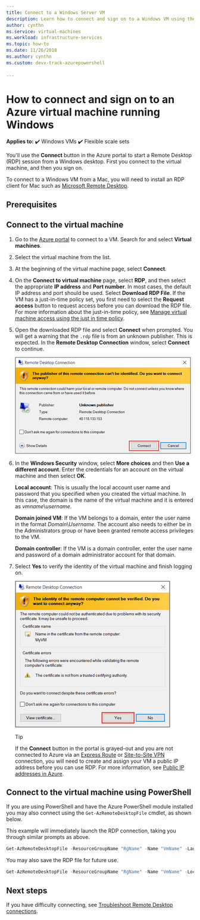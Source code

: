 ```yaml
---
title: Connect to a Windows Server VM 
description: Learn how to connect and sign on to a Windows VM using the Azure portal and the Resource Manager deployment model.
author: cynthn
ms.service: virtual-machines
ms.workload: infrastructure-services
ms.topic: how-to
ms.date: 11/26/2018
ms.author: cynthn 
ms.custom: devx-track-azurepowershell

---
```

# How to connect and sign on to an Azure virtual machine running Windows

**Applies to:** :heavy_check_mark: Windows VMs :heavy_check_mark: Flexible scale sets 


You'll use the **Connect** button in the Azure portal to start a Remote Desktop (RDP) session from a Windows desktop. First you connect to the virtual machine, and then you sign on.

To connect to a Windows VM from a Mac, you will need to install an RDP client for Mac such as [Microsoft Remote Desktop](https://aka.ms/rdmac).

## Prerequisites



## Connect to the virtual machine
1. Go to the [Azure portal](https://portal.azure.com/) to connect to a VM. Search for and select **Virtual machines**.
2. Select the virtual machine from the list.
3. At the beginning of the virtual machine page, select **Connect**.
4. On the **Connect to virtual machine** page, select **RDP**, and then select the appropriate **IP address** and **Port number**. In most cases, the default IP address and port should be used. Select **Download RDP File**. If the VM has a just-in-time policy set, you first need to select the **Request access** button to request access before you can download the RDP file. For more information about the just-in-time policy, see [Manage virtual machine access using the just in time policy](../../security-center/security-center-just-in-time.md).
5. Open the downloaded RDP file and select **Connect** when prompted. You will get a warning that the `.rdp` file is from an unknown publisher. This is expected. In the **Remote Desktop Connection** window, select **Connect** to continue.
   
    ![Screenshot of a warning about an unknown publisher.](./media/connect-logon/rdp-warn.png)
3. In the **Windows Security** window, select **More choices** and then **Use a different account**. Enter the credentials for an account on the virtual machine and then select **OK**.
   
     **Local account**: This is usually the local account user name and password that you specified when you created the virtual machine. In this case, the domain is the name of the virtual machine and it is entered as *vmname*&#92;*username*.  
   
    **Domain joined VM**: If the VM belongs to a domain, enter the user name in the format *Domain*&#92;*Username*. The account also needs to either be in the Administrators group or have been granted remote access privileges to the VM.
   
    **Domain controller**: If the VM is a domain controller, enter the user name and password of a domain administrator account for that domain.
4. Select **Yes** to verify the identity of the virtual machine and finish logging on.
   
   ![Screenshot showing a message abut verifying the identity of the VM.](./media/connect-logon/cert-warning.png)


   > [!TIP]
   > If the **Connect** button in the portal is grayed-out and you are not connected to Azure via an [Express Route](../../expressroute/expressroute-introduction.md) or [Site-to-Site VPN](../../vpn-gateway/tutorial-site-to-site-portal.md) connection, you will need to create and assign your VM a public IP address before you can use RDP. For more information, see [Public IP addresses in Azure](../../virtual-network/ip-services/public-ip-addresses.md).
   > 
   > 

## Connect to the virtual machine using PowerShell

 

If you are using PowerShell and have the Azure PowerShell  module installed you may also connect using the `Get-AzRemoteDesktopFile` cmdlet, as shown below.

This example will immediately launch the RDP connection, taking you through similar prompts as above.

```powershell
Get-AzRemoteDesktopFile -ResourceGroupName "RgName" -Name "VmName" -Launch
```

You may also save the RDP file for future use.

```powershell
Get-AzRemoteDesktopFile -ResourceGroupName "RgName" -Name "VmName" -LocalPath "C:\Path\to\folder"
```

## Next steps
If you have difficulty connecting, see [Troubleshoot Remote Desktop connections](/troubleshoot/azure/virtual-machines/troubleshoot-rdp-connection?toc=%2fazure%2fvirtual-machines%2fwindows%2ftoc.json).
